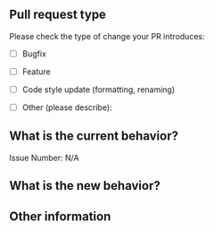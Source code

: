## Pull request type

<!-- Please try to limit your pull request to one type, submit multiple pull requests if needed. --> 

Please check the type of change your PR introduces:
<!--   HINT: these checkboxes can be checked like this: [x]    -->
- [ ] Bugfix
- [ ] Feature
- [ ] Code style update (formatting, renaming)
- [ ] Other (please describe): 


## What is the current behavior?
<!-- Please describe the current behavior that you are modifying, or link to a relevant issue. -->

Issue Number: N/A


## What is the new behavior?
<!-- Please describe the behavior or changes that are being added by this PR. -->



## Other information

<!-- Any other information that is important to this PR such as screenshots of how the component looks before and after the change. -->
